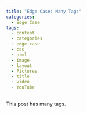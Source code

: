 ```yaml
---
title: "Edge Case: Many Tags"
categories:
  - Edge Case
tags:
  - content
  - categories
  - edge case
  - css
  - html
  - image
  - layout
  - Pictures
  - title
  - video
  - YouTube
---
```


This post has many tags.
